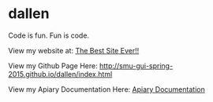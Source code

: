 # dallen
Code is fun. Fun is code.

View my website at: <a href="http://lyle.smu.edu/~dallen/dallen/index.html"> The Best Site Ever!! </a>

View my Github Page Here: <a href ="http://smu-gui-spring-2015.github.io/dallen/assignment3.html"> http://smu-gui-spring-2015.github.io/dallen/index.html
</a>

View my Apiary Documentation Here: <a href="http://docs.dallengui2015.apiary.io/#"> Apiary Documentation </a>
